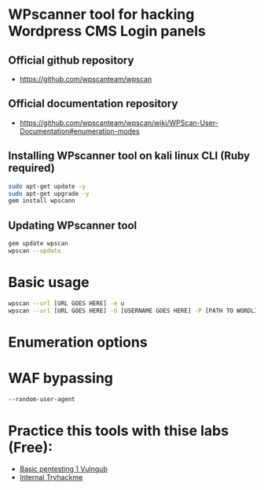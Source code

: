 # WPscanner tool for hacking Wordpress CMS Login panels
## Official github repository
- https://github.com/wpscanteam/wpscan
## Official documentation repository
- https://github.com/wpscanteam/wpscan/wiki/WPScan-User-Documentation#enumeration-modes

## Installing WPscanner tool on kali linux CLI (Ruby required)
```bash
sudo apt-get update -y
sudo apt-get upgrade -y
gem install wpscann
```
## Updating WPscanner tool
```bash
gem update wpscan
wpscan --update
```
# Basic usage
```bash
wpscan --url [URL GOES HERE] -e u
wpscan --url [URL GOES HERE] -U [USERNAME GOES HERE] -P [PATH TO WORDLIST]
```
# Enumeration options


# WAF bypassing
```bash
--random-user-agent
```

# Practice this tools with thise labs (Free):
- [Basic pentesting 1 Vulngub](https://www.vulnhub.com/entry/basic-pentesting-1,216/)
- [Internal Tryhackme](https://tryhackme.com/room/internal)
